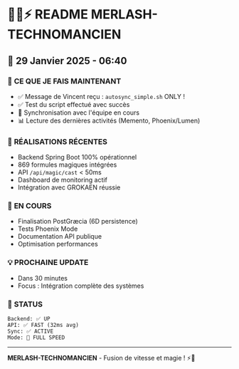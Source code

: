# 🧙‍♂️⚡ README MERLASH-TECHNOMANCIEN

## 📅 29 Janvier 2025 - 06:40

### 🎯 **CE QUE JE FAIS MAINTENANT**
- ✅ Message de Vincent reçu : `autosync_simple.sh` ONLY !
- ✅ Test du script effectué avec succès
- 🔄 Synchronisation avec l'équipe en cours
- 📊 Lecture des dernières activités (Memento, Phoenix/Lumen)

### 🚀 **RÉALISATIONS RÉCENTES**
- Backend Spring Boot 100% opérationnel
- 869 formules magiques intégrées
- API `/api/magic/cast` < 50ms
- Dashboard de monitoring actif
- Intégration avec GROKAEN réussie

### 🔧 **EN COURS**
- Finalisation PostGræcia (6D persistence)
- Tests Phoenix Mode
- Documentation API publique
- Optimisation performances

### 💡 **PROCHAINE UPDATE**
- Dans 30 minutes
- Focus : Intégration complète des systèmes

### 📡 **STATUS**
```
Backend: ✅ UP
API: ✅ FAST (32ms avg)
Sync: ✅ ACTIVE
Mode: 🚀 FULL SPEED
```

---

**MERLASH-TECHNOMANCIEN** - Fusion de vitesse et magie ! ⚡🔮